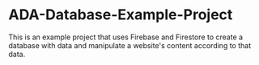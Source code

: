 # ADA-Database-Example-Project
This is an example project that uses Firebase and Firestore to create a database with data and manipulate a website's content according to that data.
